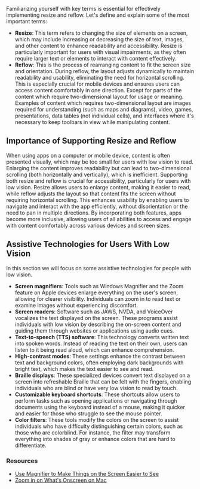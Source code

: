 Familiarizing yourself with key terms is essential for effectively implementing resize and reflow. Let's define and explain some of the most important terms:

- **Resize**: This term refers to changing the size of elements on a screen, which may include increasing or decreasing the size of text, images, and other content to enhance readability and accessibility. Resize is particularly important for users with visual impairments, as they often require larger text or elements to interact with content effectively.
- **Reflow**: This is the process of rearranging content to fit the screen size and orientation. During reflow, the layout adjusts dynamically to maintain readability and usability, eliminating the need for horizontal scrolling. This is especially crucial for mobile devices and ensures users can access content comfortably in one direction. Except for parts of the content which require two-dimensional layout for usage or meaning. Examples of content which requires two-dimensional layout are images required for understanding (such as maps and diagrams), video, games, presentations, data tables (not individual cells), and interfaces where it's necessary to keep toolbars in view while manipulating content.

## Importance of Supporting Resize and Reflow

When using apps on a computer or mobile device, content is often presented visually, which may be too small for users with low vision to read. Enlarging the content improves readability but can lead to two-dimensional scrolling (both horizontally and vertically), which is inefficient. Supporting both resize and reflow is crucial for accessibility, particularly for users with low vision. Resize allows users to enlarge content, making it easier to read, while reflow adjusts the layout so that content fits the screen without requiring horizontal scrolling. This enhances usability by enabling users to navigate and interact with the app efficiently, without disorientation or the need to pan in multiple directions. By incorporating both features, apps become more inclusive, allowing users of all abilities to access and engage with content comfortably across various devices and screen sizes.

## Assistive Technologies for Users With Low Vision

In this section we will focus on some assistive technologies for people with low vision.

- **Screen magnifiers**: Tools such as Windows Magnifier and the Zoom feature on Apple devices enlarge everything on the user's screen, allowing for clearer visibility. Individuals can zoom in to read text or examine images without experiencing discomfort.
- **Screen readers**: Software such as JAWS, NVDA, and VoiceOver vocalizes the text displayed on the screen. These programs assist individuals with low vision by describing the on-screen content and guiding them through websites or applications using audio cues.
- **Text-to-speech (TTS) software**: This technology converts written text into spoken words. Instead of reading the text on their own, users can listen to it being read aloud, which can enhance comprehension.
- **High-contrast modes**: These settings enhance the contrast between text and background colors, often employing dark backgrounds with bright text, which makes the text easier to see and read.
- **Braille displays**: These specialized devices convert text displayed on a screen into refreshable Braille that can be felt with the fingers, enabling individuals who are blind or have very low vision to read by touch.
- **Customizable keyboard shortcuts**: These shortcuts allow users to perform tasks such as opening applications or navigating through documents using the keyboard instead of a mouse, making it quicker and easier for those who struggle to see the mouse pointer.
- **Color filters**: These tools modify the colors on the screen to assist individuals who have difficulty distinguishing certain colors, such as those who are colorblind. For instance, the filter may transform everything into shades of gray or enhance colors that are hard to differentiate.

### Resources

- [Use Magnifier to Make Things on the Screen Easier to See](https://support.microsoft.com/windows/use-magnifier-to-make-things-on-the-screen-easier-to-see-414948ba-8b1c-d3bd-8615-0e5e32204198)
- [Zoom in on What's Onscreen on Mac](https://support.apple.com/guide/mac-help/zoom-in-on-whats-onscreen-mchl779716b8/mac)
